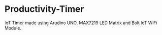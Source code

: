 # Productivity-Timer

IoT Timer made using Arudino UNO, MAX7219 LED Matrix and Bolt IoT WiFi Module.

